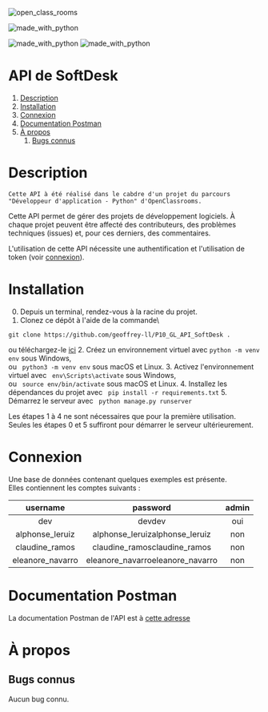 ![open_class_rooms](https://img.shields.io/badge/OpenClasssrooms-Project1-limegreen?labelColor=blueviolet&style=plastic)


![made_with_python](https://img.shields.io/badge/Made%20With-Python_3.6.5-darkgreen?logo=python&labelColor=red&style=plastic)

![made_with_python](https://img.shields.io/badge/Made%20With-Django_3.2.12-darkgreen?logo=python&labelColor=red&style=plastic)
![made_with_python](https://img.shields.io/badge/Made%20With-djangorestframework_3.13.1-darkgreen?logo=python&labelColor=red&style=plastic)


# API de SoftDesk #


1.  [Description](#description)
2.  [Installation](#installation)
3.  [Connexion](#connexion)
4.  [Documentation Postman](#doc_postman)
5.  [À propos](#a-propos)
    1.  [Bugs connus](#bugs-connus)


# Description <a name="description"></a> #


    Cette API à été réalisé dans le cabdre d'un projet du parcours 
    "Développeur d'application - Python" d'OpenClassrooms.

Cette API permet de gérer des projets de développement logiciels. À chaque projet peuvent être affecté des contributeurs, des problèmes techniques (issues) et, pour ces derniers, des commentaires.

L'utilisation de cette API nécessite une authentification et l'utilisation de token (voir [connexion](#connexion)).


# Installation <a name="installation"></a> #


0.  Depuis un terminal, rendez-vous à la racine du projet.
1.  Clonez ce dépôt à l'aide de la commande\
``` 
git clone https://github.com/geoffrey-ll/P10_GL_API_SoftDesk .
```
ou téléchargez-le [ici](https://github.com/geoffrey-ll/P10_GL_API_SoftDesk/archive/refs/heads/master.zip)
2.  Créez un environnement virtuel avec ```python -m venv env``` sous Windows, \
ou ``` python3 -m venv env``` sous macOS et Linux.
3.  Activez l'environnement virtuel avec ``` env\Scripts\activate``` sous Windows, \
 ou ``` source env/bin/activate``` sous macOS et Linux.
4.  Installez les dépendances du projet avec ``` pip install -r requirements.txt```
5.  Démarrez le serveur avec ``` python manage.py runserver```

Les étapes 1 à 4 ne sont nécessaires que pour la première utilisation.\
Seules les étapes 0 et 5 suffiront pour démarrer le serveur ultérieurement.


# Connexion <a name="connexion"></a> #

Une base de données contenant quelques exemples est présente.\
Elles contiennent les comptes suivants :


|     username     |             password             | admin |
|:----------------:|:--------------------------------:|:-----:|
|       dev        |              devdev              |  oui  |
| alphonse_leruiz  |  alphonse_leruizalphonse_leruiz  |  non  |
|  claudine_ramos  |   claudine_ramosclaudine_ramos   |  non  |
| eleanore_navarro | eleanore_navarroeleanore_navarro |  non  |


# Documentation Postman <a name="doc_postman"></a> #


La documentation Postman de l'API est à [cette adresse](https://documenter.getpostman.com/view/20658594/UyrAGcw7)


# À propos <a name="a-propos"></a> #


## Bugs connus <a name="bugs-connus"></a> #


Aucun bug connu.
